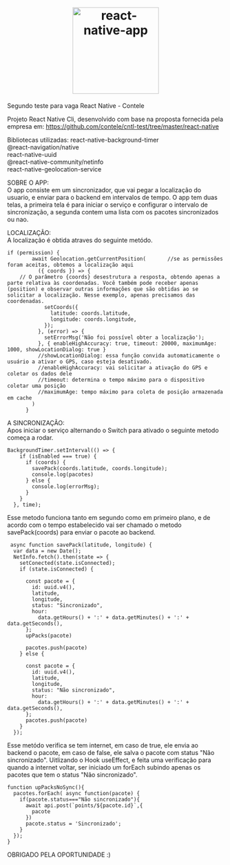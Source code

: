 <h1 align="center">
<img alt="react-native-app" title="#delicinha" src="https://user-images.githubusercontent.com/30902898/115111086-f156d100-9f54-11eb-8dd5-2cf0fe237728.gif" width="200px" />
</h1>



Segundo teste para vaga React Native - Contele

Projeto React Native Cli, desenvolvido com base na proposta fornecida pela empresa em: https://github.com/contele/cntl-test/tree/master/react-native

Bibliotecas utilizadas:
  react-native-background-timer <br/>
  @react-navigation/native <br/>
  react-native-uuid <br/>
  @react-native-community/netinfo <br/>
  react-native-geolocation-service

SOBRE O APP:<br/>
  O app consiste em um sincronizador, que vai pegar a localização do usuario, e enviar para o backend em intervalos de tempo. O app tem duas telas, a primeira tela é para iniciar o serviço e configurar o intervalo de sincronização, a segunda contem uma lista com os pacotes sincronizados ou nao.
  
LOCALIZAÇÃO:<br/>
  A localização é obtida atraves do seguinte metódo.
```
if (permission) {
        await Geolocation.getCurrentPosition(       //se as permissões foram aceitas, obtemos a localização aqui
          ({ coords }) => {
	// O parâmetro {coords} desestrutura a resposta, obtendo apenas a parte relativa às coordenadas. Você também pode receber apenas (position) e observar outras informações que são obtidas ao se solicitar a localização. Nesse exemplo, apenas precisamos das coordenadas.
            setCoords({
              latitude: coords.latitude,
              longitude: coords.longitude,
            });
          }, (error) => {
            setErrorMsg('Não foi possível obter a localização');
          }, { enableHighAccuracy: true, timeout: 20000, maximumAge: 1000, showLocationDialog: true } 
          //showLocationDialog: essa função convida automaticamente o usuário a ativar o GPS, caso esteja desativado.
          //enableHighAccuracy: vai solicitar a ativação do GPS e coletar os dados dele
          //timeout: determina o tempo máximo para o dispositivo coletar uma posição
          //maximumAge: tempo máximo para coleta de posição armazenada em cache
        )
      }
```

A SINCRONIZAÇÃO:<br/>
  Apos iniciar o serviço alternando o Switch para ativado o seguinte metodo começa a rodar.
```
BackgroundTimer.setInterval(() => {
    if (isEnabled === true) {
      if (coords) {
        savePack(coords.latitude, coords.longitude);
        console.log(pacotes)
      } else {
        console.log(errorMsg);
      }
    }
  }, time);
```
  Esse metodo funciona tanto em segundo como em primeiro plano, e de acordo com o tempo estabelecido vai ser chamado o metodo savePack(coords) para enviar o pacote ao backend.
  ```
   async function savePack(latitude, longitude) {
    var data = new Date();
    NetInfo.fetch().then(state => {
      setConected(state.isConnected);
      if (state.isConnected) {

        const pacote = {
          id: uuid.v4(),
          latitude,
          longitude,
          status: "Sincronizado",
          hour:
            data.getHours() + ':' + data.getMinutes() + ':' + data.getSeconds(),
        };
        upPacks(pacote)

        pacotes.push(pacote)
      } else {
  
        const pacote = {
          id: uuid.v4(),
          latitude,
          longitude,
          status: "Não sincronizado",
          hour:
            data.getHours() + ':' + data.getMinutes() + ':' + data.getSeconds(),
        };
        pacotes.push(pacote)
      }
    });
  ```
  Esse metódo verifica se tem internet, em caso de true, ele envia ao backend o pacote, em caso de false, ele salva o pacote com status "Não sincronizado".
  Uitlizando o Hook useEffect, e feita uma verificação para quando a internet voltar, ser iniciado um forEach subindo apenas os pacotes que tem o status "Não sincronizado".
  ```
  function upPacksNoSync(){
    pacotes.forEach( async function(pacote) {
      if(pacote.status==="Não sincronizado"){
        await api.post(`points/${pacote.id}`,{
          pacote
        })
        pacote.status = 'Sincronizado';
      }
    });
  }
  ```
OBRIGADO PELA OPORTUNIDADE :)

